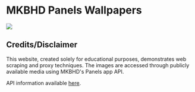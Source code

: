 # MKBHD Panels Wallpapers

<kbd>
<a href="https://panels-art.vercel.app">
  <img src="https://panels-art.vercel.app/opengraph-image.png">
</a>
</kbd>

## Credits/Disclaimer

This website, created solely for educational purposes, demonstrates web scraping and proxy techniques. The images are accessed through publicly available media using MKBHD's Panels app API.

API information available [here](https://github.com/panels-app/panels-api).
